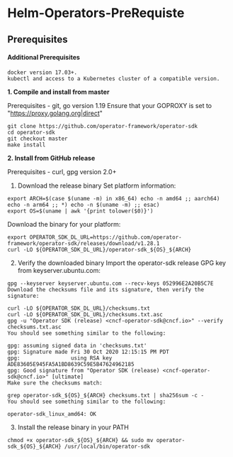 # Helm-Operators-PreRequiste

## Prerequisites

#### Additional Prerequisites
```
docker version 17.03+.
kubectl and access to a Kubernetes cluster of a compatible version.
```

**1. Compile and install from master**

Prerequisites - git, go version 1.19
Ensure that your GOPROXY is set to "https://proxy.golang.org|direct"
```
git clone https://github.com/operator-framework/operator-sdk
cd operator-sdk
git checkout master
make install
```

**2. Install from GitHub release**

Prerequisites - curl, gpg version 2.0+

1. Download the release binary
Set platform information:
```
export ARCH=$(case $(uname -m) in x86_64) echo -n amd64 ;; aarch64) echo -n arm64 ;; *) echo -n $(uname -m) ;; esac)
export OS=$(uname | awk '{print tolower($0)}')
```

Download the binary for your platform:
```
export OPERATOR_SDK_DL_URL=https://github.com/operator-framework/operator-sdk/releases/download/v1.28.1
curl -LO ${OPERATOR_SDK_DL_URL}/operator-sdk_${OS}_${ARCH}
```

2. Verify the downloaded binary
Import the operator-sdk release GPG key from keyserver.ubuntu.com:
```
gpg --keyserver keyserver.ubuntu.com --recv-keys 052996E2A20B5C7E
Download the checksums file and its signature, then verify the signature:

curl -LO ${OPERATOR_SDK_DL_URL}/checksums.txt
curl -LO ${OPERATOR_SDK_DL_URL}/checksums.txt.asc
gpg -u "Operator SDK (release) <cncf-operator-sdk@cncf.io>" --verify checksums.txt.asc
You should see something similar to the following:

gpg: assuming signed data in 'checksums.txt'
gpg: Signature made Fri 30 Oct 2020 12:15:15 PM PDT
gpg:                using RSA key ADE83605E945FA5A1BD8639C59E5B47624962185
gpg: Good signature from "Operator SDK (release) <cncf-operator-sdk@cncf.io>" [ultimate]
Make sure the checksums match:

grep operator-sdk_${OS}_${ARCH} checksums.txt | sha256sum -c -
You should see something similar to the following:

operator-sdk_linux_amd64: OK
```

3. Install the release binary in your PATH
```
chmod +x operator-sdk_${OS}_${ARCH} && sudo mv operator-sdk_${OS}_${ARCH} /usr/local/bin/operator-sdk
```
